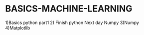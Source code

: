 # BASICS-MACHINE-LEARNING
1)Basics python part1
2) Finish python
Next day Numpy
3)Numpy
4)Matplotlib
